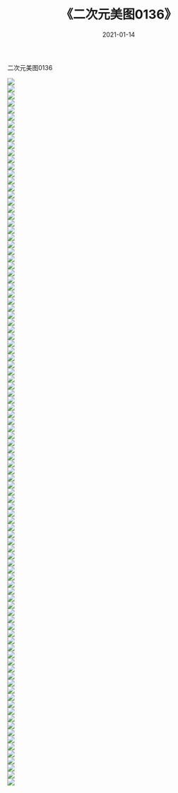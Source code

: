 ﻿---
layout: post
title:  《二次元美图0136》
date:   2021-01-14
img: http://imgx.orgx.ga/二次元/2021/二次元美图0136/000.jpg
categories: [美女, 清纯, 唯美]
---

二次元美图0136

 ![](http://imgx.orgx.ga/二次元/2021/二次元美图0136/001.jpg) <br>![](http://imgx.orgx.ga/二次元/2021/二次元美图0136/002.jpg) <br>![](http://imgx.orgx.ga/二次元/2021/二次元美图0136/003.jpg) <br>![](http://imgx.orgx.ga/二次元/2021/二次元美图0136/004.jpg) <br>![](http://imgx.orgx.ga/二次元/2021/二次元美图0136/005.jpg) <br>![](http://imgx.orgx.ga/二次元/2021/二次元美图0136/006.jpg) <br>![](http://imgx.orgx.ga/二次元/2021/二次元美图0136/007.jpg) <br>![](http://imgx.orgx.ga/二次元/2021/二次元美图0136/008.jpg) <br>![](http://imgx.orgx.ga/二次元/2021/二次元美图0136/009.jpg) <br>![](http://imgx.orgx.ga/二次元/2021/二次元美图0136/010.jpg) <br>![](http://imgx.orgx.ga/二次元/2021/二次元美图0136/011.jpg) <br>![](http://imgx.orgx.ga/二次元/2021/二次元美图0136/012.jpg) <br>![](http://imgx.orgx.ga/二次元/2021/二次元美图0136/013.jpg) <br>![](http://imgx.orgx.ga/二次元/2021/二次元美图0136/014.jpg) <br>![](http://imgx.orgx.ga/二次元/2021/二次元美图0136/015.jpg) <br>![](http://imgx.orgx.ga/二次元/2021/二次元美图0136/016.jpg) <br>![](http://imgx.orgx.ga/二次元/2021/二次元美图0136/017.jpg) <br>![](http://imgx.orgx.ga/二次元/2021/二次元美图0136/018.jpg) <br>![](http://imgx.orgx.ga/二次元/2021/二次元美图0136/019.jpg) <br>![](http://imgx.orgx.ga/二次元/2021/二次元美图0136/020.jpg) <br>![](http://imgx.orgx.ga/二次元/2021/二次元美图0136/021.jpg) <br>![](http://imgx.orgx.ga/二次元/2021/二次元美图0136/022.jpg) <br>![](http://imgx.orgx.ga/二次元/2021/二次元美图0136/023.jpg) <br>![](http://imgx.orgx.ga/二次元/2021/二次元美图0136/024.jpg) <br>![](http://imgx.orgx.ga/二次元/2021/二次元美图0136/025.jpg) <br>![](http://imgx.orgx.ga/二次元/2021/二次元美图0136/026.jpg) <br>![](http://imgx.orgx.ga/二次元/2021/二次元美图0136/027.jpg) <br>![](http://imgx.orgx.ga/二次元/2021/二次元美图0136/028.jpg) <br>![](http://imgx.orgx.ga/二次元/2021/二次元美图0136/029.jpg) <br>![](http://imgx.orgx.ga/二次元/2021/二次元美图0136/030.jpg) <br>![](http://imgx.orgx.ga/二次元/2021/二次元美图0136/031.jpg) <br>![](http://imgx.orgx.ga/二次元/2021/二次元美图0136/032.jpg) <br>![](http://imgx.orgx.ga/二次元/2021/二次元美图0136/033.jpg) <br>![](http://imgx.orgx.ga/二次元/2021/二次元美图0136/034.jpg) <br>![](http://imgx.orgx.ga/二次元/2021/二次元美图0136/035.jpg) <br>![](http://imgx.orgx.ga/二次元/2021/二次元美图0136/036.jpg) <br>![](http://imgx.orgx.ga/二次元/2021/二次元美图0136/037.jpg) <br>![](http://imgx.orgx.ga/二次元/2021/二次元美图0136/038.jpg) <br>![](http://imgx.orgx.ga/二次元/2021/二次元美图0136/039.jpg) <br>![](http://imgx.orgx.ga/二次元/2021/二次元美图0136/040.jpg) <br>![](http://imgx.orgx.ga/二次元/2021/二次元美图0136/041.jpg) <br>![](http://imgx.orgx.ga/二次元/2021/二次元美图0136/042.jpg) <br>![](http://imgx.orgx.ga/二次元/2021/二次元美图0136/043.jpg) <br>![](http://imgx.orgx.ga/二次元/2021/二次元美图0136/044.jpg) <br>![](http://imgx.orgx.ga/二次元/2021/二次元美图0136/045.jpg) <br>![](http://imgx.orgx.ga/二次元/2021/二次元美图0136/046.jpg) <br>![](http://imgx.orgx.ga/二次元/2021/二次元美图0136/047.jpg) <br>![](http://imgx.orgx.ga/二次元/2021/二次元美图0136/048.jpg) <br>![](http://imgx.orgx.ga/二次元/2021/二次元美图0136/049.jpg) <br>![](http://imgx.orgx.ga/二次元/2021/二次元美图0136/050.jpg) <br>![](http://imgx.orgx.ga/二次元/2021/二次元美图0136/051.jpg) <br>![](http://imgx.orgx.ga/二次元/2021/二次元美图0136/052.jpg) <br>![](http://imgx.orgx.ga/二次元/2021/二次元美图0136/053.jpg) <br>![](http://imgx.orgx.ga/二次元/2021/二次元美图0136/054.jpg) <br>![](http://imgx.orgx.ga/二次元/2021/二次元美图0136/055.jpg) <br>![](http://imgx.orgx.ga/二次元/2021/二次元美图0136/056.jpg) <br>![](http://imgx.orgx.ga/二次元/2021/二次元美图0136/057.jpg) <br>![](http://imgx.orgx.ga/二次元/2021/二次元美图0136/058.jpg) <br>![](http://imgx.orgx.ga/二次元/2021/二次元美图0136/059.jpg) <br>![](http://imgx.orgx.ga/二次元/2021/二次元美图0136/060.jpg) <br>![](http://imgx.orgx.ga/二次元/2021/二次元美图0136/061.jpg) <br>![](http://imgx.orgx.ga/二次元/2021/二次元美图0136/062.jpg) <br>![](http://imgx.orgx.ga/二次元/2021/二次元美图0136/063.jpg) <br>![](http://imgx.orgx.ga/二次元/2021/二次元美图0136/064.jpg) <br>![](http://imgx.orgx.ga/二次元/2021/二次元美图0136/065.jpg) <br>![](http://imgx.orgx.ga/二次元/2021/二次元美图0136/066.jpg) <br>![](http://imgx.orgx.ga/二次元/2021/二次元美图0136/067.jpg) <br>![](http://imgx.orgx.ga/二次元/2021/二次元美图0136/068.jpg) <br>![](http://imgx.orgx.ga/二次元/2021/二次元美图0136/069.jpg) <br>![](http://imgx.orgx.ga/二次元/2021/二次元美图0136/070.jpg) <br>![](http://imgx.orgx.ga/二次元/2021/二次元美图0136/071.jpg) <br>![](http://imgx.orgx.ga/二次元/2021/二次元美图0136/072.jpg) <br>![](http://imgx.orgx.ga/二次元/2021/二次元美图0136/073.jpg) <br>![](http://imgx.orgx.ga/二次元/2021/二次元美图0136/074.jpg) <br>![](http://imgx.orgx.ga/二次元/2021/二次元美图0136/075.jpg) <br>![](http://imgx.orgx.ga/二次元/2021/二次元美图0136/076.jpg) <br>![](http://imgx.orgx.ga/二次元/2021/二次元美图0136/077.jpg) <br>![](http://imgx.orgx.ga/二次元/2021/二次元美图0136/078.jpg) <br>![](http://imgx.orgx.ga/二次元/2021/二次元美图0136/079.jpg) <br>![](http://imgx.orgx.ga/二次元/2021/二次元美图0136/080.jpg) <br>![](http://imgx.orgx.ga/二次元/2021/二次元美图0136/081.jpg) <br>![](http://imgx.orgx.ga/二次元/2021/二次元美图0136/082.jpg) <br>![](http://imgx.orgx.ga/二次元/2021/二次元美图0136/083.jpg) <br>![](http://imgx.orgx.ga/二次元/2021/二次元美图0136/084.jpg) <br>![](http://imgx.orgx.ga/二次元/2021/二次元美图0136/085.jpg) <br>![](http://imgx.orgx.ga/二次元/2021/二次元美图0136/086.jpg) <br>![](http://imgx.orgx.ga/二次元/2021/二次元美图0136/087.jpg) <br>![](http://imgx.orgx.ga/二次元/2021/二次元美图0136/088.jpg) <br>![](http://imgx.orgx.ga/二次元/2021/二次元美图0136/089.jpg) <br>![](http://imgx.orgx.ga/二次元/2021/二次元美图0136/090.jpg) <br>![](http://imgx.orgx.ga/二次元/2021/二次元美图0136/091.jpg) <br>![](http://imgx.orgx.ga/二次元/2021/二次元美图0136/092.jpg) <br>![](http://imgx.orgx.ga/二次元/2021/二次元美图0136/093.jpg) <br>![](http://imgx.orgx.ga/二次元/2021/二次元美图0136/094.jpg) <br>![](http://imgx.orgx.ga/二次元/2021/二次元美图0136/095.jpg) <br>![](http://imgx.orgx.ga/二次元/2021/二次元美图0136/096.jpg) <br>![](http://imgx.orgx.ga/二次元/2021/二次元美图0136/097.jpg) <br>![](http://imgx.orgx.ga/二次元/2021/二次元美图0136/098.jpg) <br>![](http://imgx.orgx.ga/二次元/2021/二次元美图0136/099.jpg) <br>![](http://imgx.orgx.ga/二次元/2021/二次元美图0136/100.jpg) <br>